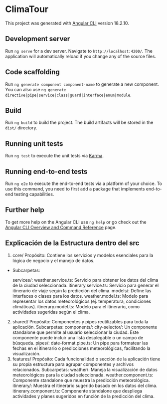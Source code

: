 # ClimaTour

This project was generated with [Angular CLI](https://github.com/angular/angular-cli) version 18.2.10.

## Development server

Run `ng serve` for a dev server. Navigate to `http://localhost:4200/`. The application will automatically reload if you change any of the source files.

## Code scaffolding

Run `ng generate component component-name` to generate a new component. You can also use `ng generate directive|pipe|service|class|guard|interface|enum|module`.

## Build

Run `ng build` to build the project. The build artifacts will be stored in the `dist/` directory.

## Running unit tests

Run `ng test` to execute the unit tests via [Karma](https://karma-runner.github.io).

## Running end-to-end tests

Run `ng e2e` to execute the end-to-end tests via a platform of your choice. To use this command, you need to first add a package that implements end-to-end testing capabilities.

## Further help

To get more help on the Angular CLI use `ng help` or go check out the [Angular CLI Overview and Command Reference](https://angular.dev/tools/cli) page.

## Explicación de la Estructura dentro del src

1. core/
   Propósito: Contiene los servicios y modelos esenciales para la lógica de negocio y el manejo de datos.

- Subcarpetas:

  services/:
  weather.service.ts: Servicio para obtener los datos del clima de la ciudad seleccionada.
  itinerary.service.ts: Servicio para generar el itinerario de viaje según la predicción del clima.
  models/: Define las interfaces o clases para los datos.
  weather.model.ts: Modelo para representar los datos meteorológicos (ej. temperatura, condiciones climáticas).
  itinerary.model.ts: Modelo para el itinerario, como actividades sugeridas según el clima.

2. shared/
   Propósito: Componentes y pipes reutilizables para toda la aplicación.
   Subcarpetas:
   components/:
   city-selector/: Un componente standalone que permite al usuario seleccionar la ciudad. Este componente puede incluir una lista desplegable o un campo de búsqueda.
   pipes/:
   date-format.pipe.ts: Un pipe para formatear las fechas en el itinerario o predicciones meteorológicas, facilitando la visualización.
3. features/
   Propósito: Cada funcionalidad o sección de la aplicación tiene su propia estructura para agrupar componentes y archivos relacionados.
   Subcarpetas:
   weather/: Maneja la visualización de datos meteorológicos para la ciudad seleccionada.
   weather.component.ts: Componente standalone que muestra la predicción meteorológica.
   itinerary/: Muestra el itinerario sugerido basado en los datos del clima.
   itinerary.component.ts: Componente standalone que despliega actividades y planes sugeridos en función de la predicción del clima.
